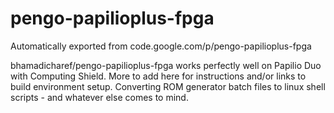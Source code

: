 # pengo-papilioplus-fpga
Automatically exported from code.google.com/p/pengo-papilioplus-fpga

bhamadicharef/pengo-papilioplus-fpga works perfectly well on Papilio Duo with Computing Shield.
More to add here for instructions and/or links to build environment setup.
Converting ROM generator batch files to linux shell scripts - and whatever else comes to mind.
